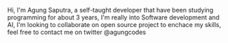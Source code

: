 Hi, I'm Agung Saputra, a self-taught developer that have been studying programming for about 3 years, I'm really into Software development and AI, I'm looking to collaborate on open source project to enchace my skills, feel free to contact me on twitter @agungcodes

<!---
Agung1606/Agung1606 is a ✨ special ✨ repository because its `README.md` (this file) appears on your GitHub profile.
You can click the Preview link to take a look at your changes.
--->
